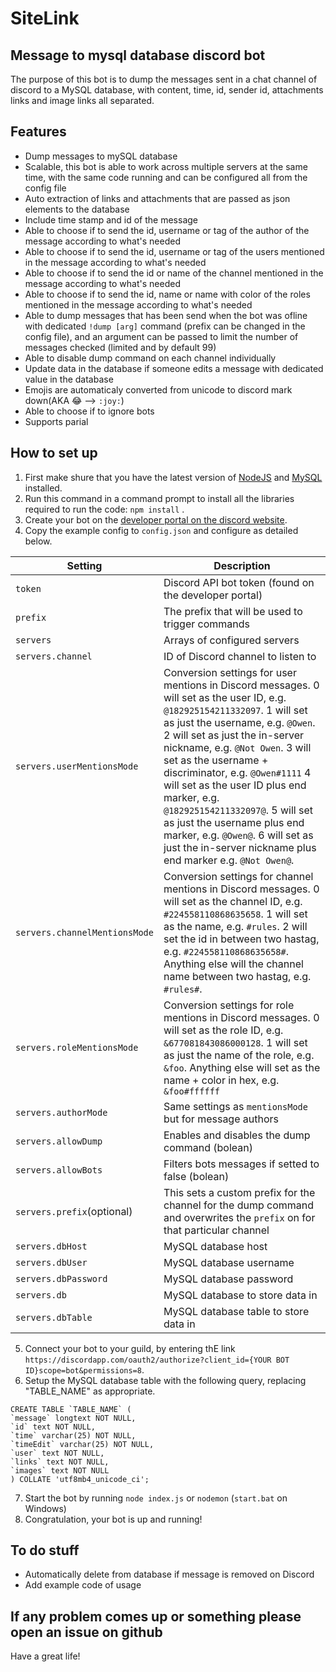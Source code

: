 # SiteLink
## Message to mysql database discord bot
The purpose of this bot is to dump the messages sent in a chat channel of discord to a MySQL database, with content, time, id, sender id, attachments links and image links all separated.

## Features
 - Dump messages to mySQL database
 - Scalable, this bot is able to work across multiple servers at the same time, with the same code running and can be configured all from the config file
 - Auto extraction of links and attachments that are passed as json elements to the database
 - Include time stamp and id of the message
 - Able to choose if to send the id, username or tag of the author of the message according to what's needed
 - Able to choose if to send the id, username or tag of the users mentioned in the message according to what's needed
 - Able to choose if to send the id or name of the channel mentioned in the message according to what's needed
 - Able to choose if to send the id, name or name with color of the roles mentioned in the message according to what's needed
 - Able to dump messages that has been send when the bot was ofline with dedicated `!dump [arg]` command (prefix can be changed in the config file), and an argument can be passed to limit the number of messages checked (limited and by default 99)
 - Able to disable dump command on each channel individually
 - Update data in the database if someone edits a message with dedicated value in the database
 - Emojis are automaticaly converted from unicode to discord mark down(AKA 😂 --> `:joy:`)
 - Able to choose if to ignore bots
 - Supports parial

 ## How to set up
  1. First make shure that you have the latest version of [NodeJS](https://nodejs.org/en/) and [MySQL](https://www.mysql.com/) installed.
  2. Run this command in a command prompt to install all the libraries required to run the code: `npm install` .
  3. Create your bot on the [developer portal on the discord website](https://discordapp.com/developers).
  4. Copy the example config to `config.json` and configure as detailed below.

  |Setting|Description|
  |--|--|
  |`token`|Discord API bot token (found on the developer portal)|
  |`prefix`|The prefix that will be used to trigger commands|
  |`servers`|Arrays of configured servers|
  |`servers.channel`|ID of Discord channel to listen to|
  |`servers.userMentionsMode`| Conversion settings for user mentions in Discord messages. 0 will set as the user ID, e.g. `@182925154211332097`. 1 will set as just the username, e.g. `@Owen`. 2 will set as just the in-server nickname, e.g. `@Not Owen`. 3 will set as the username + discriminator, e.g. `@Owen#1111` 4 will set as the user ID plus end marker, e.g. `@182925154211332097@`. 5 will set as just the username plus end marker, e.g. `@Owen@`. 6 will set as just the in-server nickname plus end marker e.g. `@Not Owen@`.|
  |`servers.channelMentionsMode`| Conversion settings for channel mentions in Discord messages. 0 will set as the channel ID, e.g. `#224558110868635658`. 1 will set as the name, e.g. `#rules`. 2 will set the id in between two hastag, e.g. `#224558110868635658#`. Anything else will the channel name between two hastag, e.g. `#rules#`.|
  |`servers.roleMentionsMode`| Conversion settings for role mentions in Discord messages. 0 will set as the role ID, e.g. `&677081843086000128`. 1 will set as just the name of the role, e.g. `&foo`. Anything else will set as the name + color in hex, e.g. `&foo#ffffff`|
  |`servers.authorMode`|Same settings as `mentionsMode` but for message authors|
  |`servers.allowDump`|Enables and disables the dump command (bolean)|
  |`servers.allowBots`|Filters bots messages if setted to false (bolean)|
  |`servers.prefix`(optional)|This sets a custom prefix for the channel for the dump command and overwrites the `prefix` on for that particular channel|
  |`servers.dbHost`|MySQL database host|
  |`servers.dbUser`|MySQL database username|
  |`servers.dbPassword`|MySQL database password|
  |`servers.db`|MySQL database to store data in|
  |`servers.dbTable`|MySQL database table to store data in|

 
  5. Connect your bot to your guild, by entering thE link `https://discordapp.com/oauth2/authorize?client_id={YOUR BOT ID}scope=bot&permissions=8`.
  6. Setup the MySQL database table with the following query, replacing "TABLE_NAME" as appropriate. 
  ```
  CREATE TABLE `TABLE_NAME` (
  `message` longtext NOT NULL,
  `id` text NOT NULL,
  `time` varchar(25) NOT NULL,
  `timeEdit` varchar(25) NOT NULL,
  `user` text NOT NULL,
  `links` text NOT NULL,
  `images` text NOT NULL
) COLLATE 'utf8mb4_unicode_ci';
```
  7. Start the bot by running ` node index.js ` or ` nodemon ` (`start.bat` on Windows)
  8. Congratulation, your bot is up and running!

## To do stuff
 - Automatically delete from database if message is removed on Discord
 - Add example code of usage

 ## If any problem comes up or something please open an issue on github

 Have a great life!
